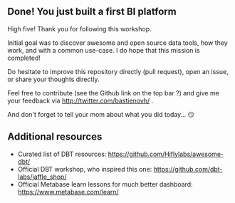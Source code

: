 ## Done! You just built a first BI platform

High five! Thank you for following this workshop.

Initial goal was to discover awesome and open source data tools, how they work, and with a common use-case. 
I do hope that this mission is completed!

Do hesitate to improve this repository directly (pull request), open an issue, or share your thoughts directly.

Feel free to contribute (see the Github link on the top bar ?) and give me your feedback via <http://twitter.com/bastienovh/> .

And don't forget to tell your mom about what you did today... :smirk:


## Additional resources

- Curated list of DBT resources: <https://github.com/Hiflylabs/awesome-dbt/>
- Official DBT workshop, who inspired this one: <https://github.com/dbt-labs/jaffle_shop/>
- Official Metabase learn lessons for much better dashboard: <https://www.metabase.com/learn/>

